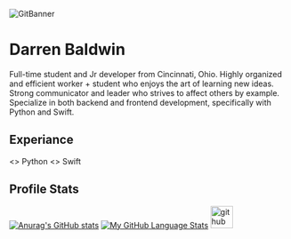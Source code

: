 ![GitBanner](https://user-images.githubusercontent.com/68653294/116824818-35072880-ab5a-11eb-8d64-543a7717e218.png)


# Darren Baldwin
Full-time student and Jr developer from Cincinnati, Ohio. Highly organized and efficient worker + student who enjoys the art of learning new ideas. Strong communicator and leader who strives to affect others by example. Specialize in both backend and frontend development, specifically with Python and Swift. 

## Experiance 
<> Python 
<> Swift

## Profile Stats
[![Anurag's GitHub stats](https://github-readme-stats.vercel.app/api?username=Devd0)](https://github.com/anuraghazra/github-readme-stats)
[![My GitHub Language Stats](https://github-readme-stats.vercel.app/api/top-langs/?username=Devd0_count=5&theme=tokyonight)]()
[<img src='https://cdn.jsdelivr.net/npm/simple-icons@3.0.1/icons/github.svg' alt='github' height='40'>](https://github.com/Devd0)  





